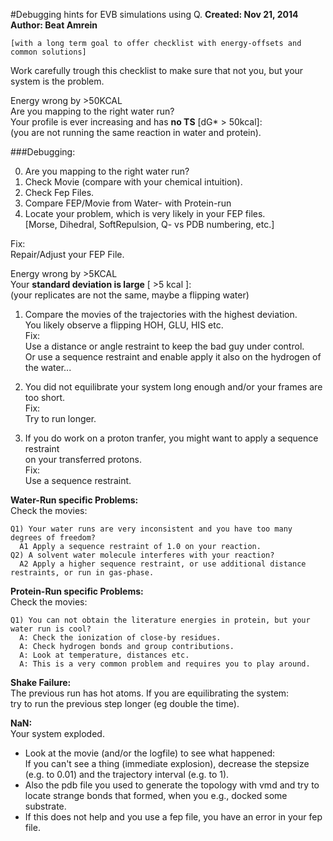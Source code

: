 #Debugging hints for EVB simulations using Q.
**Created: Nov 21, 2014**    
**Author: Beat Amrein**    

    [with a long term goal to offer checklist with energy-offsets and common solutions]

Work carefully trough this checklist to make sure that not you, but your system is the problem.

Energy wrong by >50KCAL  
Are you mapping to the right water run?  
Your profile is ever increasing and has **no TS** [dG* > 50kcal]:  
(you are not running the same reaction in water and protein).
     
    
###Debugging:  

0. Are you mapping to the right water run?
1. Check Movie (compare with your chemical intuition).
2. Check Fep Files. 
3. Compare FEP/Movie from Water- with Protein-run
4. Locate your problem, which is very likely in your FEP files.   
   [Morse, Dihedral, SoftRepulsion, Q- vs PDB numbering, etc.]  

Fix:  
Repair/Adjust your FEP File.

Energy wrong by >5KCAL  
Your **standard deviation is large** [ >5 kcal ]:  
(your replicates are not the same, maybe a flipping water)  

1. Compare the movies of the trajectories with the highest deviation.  
  You likely observe a flipping HOH, GLU, HIS etc.  
  Fix:  
  Use a distance or angle restraint to keep the bad guy under control.  
  Or use a sequence restraint and enable apply it also on the hydrogen of the water...  
  
2. You did not equilibrate your system long enough and/or your frames are too short.  
  Fix:  
  Try to run longer.  
  
3. If you do work on a proton tranfer, you might want to apply a sequence restraint  
  on your transferred protons.  
  Fix:  
  Use a sequence restraint.  
  
**Water-Run specific Problems:**  
Check the movies:  

    Q1) Your water runs are very inconsistent and you have too many degrees of freedom?  
      A1 Apply a sequence restraint of 1.0 on your reaction.  
    Q2) A solvent water molecule interferes with your reaction?  
      A2 Apply a higher sequence restraint, or use additional distance restraints, or run in gas-phase.  

**Protein-Run specific Problems:**  
Check the movies:  

    Q1) You can not obtain the literature energies in protein, but your water run is cool?  
      A: Check the ionization of close-by residues.  
      A: Check hydrogen bonds and group contributions.  
      A: Look at temperature, distances etc.  
      A: This is a very common problem and requires you to play around.   
  
**Shake Failure:**  
The previous run has hot atoms. If you are equilibrating the system:  
try to run the previous step longer (eg double the time).   

**NaN:**  
Your system exploded.   
- Look at the movie (and/or the logfile) to see what happened:   
  If you can't see a thing (immediate explosion), decrease the stepsize (e.g. to 0.01) and the trajectory interval (e.g. to 1).   
- Also the pdb file you used to generate the topology with vmd and try to locate strange bonds that formed, when you e.g., docked some substrate.  
- If this does not help and you use a fep file, you have an error in your fep file.  

